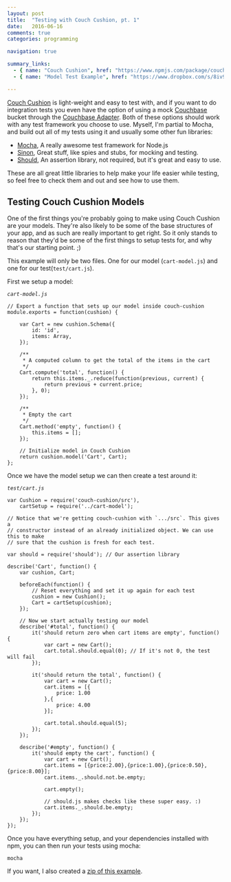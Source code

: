 ```yaml
---
layout: post
title:  "Testing with Couch Cushion, pt. 1"
date:   2016-06-16
comments: true
categories: programming

navigation: true

summary_links:
  - { name: "Couch Cushion", href: "https://www.npmjs.com/package/couch-cushion" }
  - { name: "Model Test Example", href: "https://www.dropbox.com/s/8iv9t0gksi1xkvi/cart-test.zip?dl=0" }

---
```


[Couch Cushion](https://www.npmjs.com/package/couch-cushion) is light-weight and
easy to test with, and if you want to do integration tests you even have the
option of using a mock [Couchbase](http://www.couchbase.com/) bucket through the
[Couchbase Adapter](https://www.npmjs.com/package/cushion-adapter-couchbase).
Both of these options should work with any test framework you choose to use.
Myself, I'm partial to Mocha, and build out all of my tests using it and usually
some other fun libraries:

* [Mocha](http://mochajs.org/), A really awesome test framework for Node.js
* [Sinon](http://sinonjs.org/), Great stuff, like spies and stubs, for mocking and testing.
* [Should](https://www.npmjs.com/package/should), An assertion library, not required, but it's great and easy to use.

These are all great little libraries to help make your life easier while testing,
so feel free to check them and out and see how to use them.


## Testing Couch Cushion Models

One of the first things you're probably going to make using Couch Cushion are
your models. They're also likely to be some of the base structures of your app,
and as such are really important to get right. So it only stands to reason that
they'd be some of the first things to setup tests for, and why that's our
starting point. ;)

This example will only be two files. One for our model (`cart-model.js`) and one
for our test(`test/cart.js`).

First we setup a model:

*`cart-model.js`*

```
// Export a function that sets up our model inside couch-cushion
module.exports = function(cushion) {

    var Cart = new cushion.Schema({
        id: 'id',
        items: Array,
    });

    /**
     * A computed column to get the total of the items in the cart
     */
    Cart.compute('total', function() {
        return this.items._.reduce(function(previous, current) {
            return previous + current.price;
        }, 0);
    });

    /**
     * Empty the cart
     */
    Cart.method('empty', function() {
        this.items = [];
    });

    // Initialize model in Couch Cushion
    return cushion.model('Cart', Cart);
};
```

Once we have the model setup we can then create a test around it:

*`test/cart.js`*

```
var Cushion = require('couch-cushion/src'),
    cartSetup = require('../cart-model');

// Notice that we're getting couch-cushion with `.../src`. This gives a
// constructor instead of an already initialized object. We can use this to make
// sure that the cushion is fresh for each test.

var should = require('should'); // Our assertion library

describe('Cart', function() {
    var cushion, Cart;

    beforeEach(function() {
        // Reset everything and set it up again for each test
        cushion = new Cushion();
        Cart = cartSetup(cushion);
    });

    // Now we start actually testing our model
    describe('#total', function() {
        it('should return zero when cart items are empty', function() {
            var cart = new Cart();
            cart.total.should.equal(0); // If it's not 0, the test will fail
        });

        it('should return the total', function() {
            var cart = new Cart();
            cart.items = [{
                price: 1.00
            },{
                price: 4.00
            }];

            cart.total.should.equal(5);
        });
    });

    describe('#empty', function() {
        it('should empty the cart', function() {
            var cart = new Cart();
            cart.items = [{price:2.00},{price:1.00},{price:0.50},{price:8.00}];
            cart.items._.should.not.be.empty;

            cart.empty();

            // should.js makes checks like these super easy. :)
            cart.items._.should.be.empty;
        });
    });
});
```

Once you have everything setup, and your dependencies installed with npm, you
can then run your tests using mocha:

```
mocha
```

If you want, I also created a [zip of this example](https://www.dropbox.com/s/8iv9t0gksi1xkvi/cart-test.zip?dl=0).
